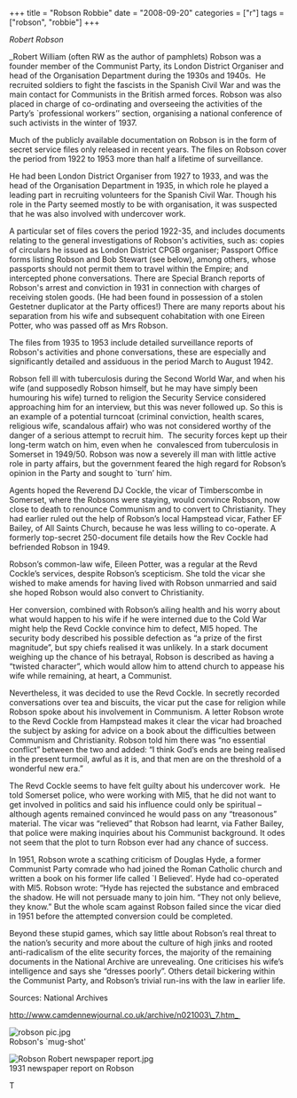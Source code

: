 +++
title = "Robson Robbie"
date = "2008-09-20"
categories = ["r"]
tags = ["robson", "robbie"]
+++

_Robert Robson_

_Robert William (often RW as the author of pamphlets) Robson was a founder member of the Communist Party, its London District Organiser and head of the Organisation Department during the 1930s and 1940s.  He recruited soldiers to fight the fascists in the Spanish Civil War and was the main contact for Communists in the British armed forces. Robson was also placed in charge of co-ordinating and overseeing the activities of the Party’s \`professional workers’’ section, organising a national conference of such activists in the winter of 1937.

Much of the publicly available documentation on Robson is in the form of secret service files only released in recent years. The files on Robson cover the period from 1922 to 1953 more than half a lifetime of surveillance.

He had been London District Organiser from 1927 to 1933, and was the head of the Organisation Department in 1935, in which role he played a leading part in recruiting volunteers for the Spanish Civil War. Though his role in the Party seemed mostly to be with organisation, it was suspected that he was also involved with undercover work.

A particular set of files covers the period 1922-35, and includes documents relating to the general investigations of Robson's activities, such as: copies of circulars he issued as London District CPGB organiser; Passport Office forms listing Robson and Bob Stewart (see below), among others, whose passports should not permit them to travel within the Empire; and intercepted phone conversations. There are Special Branch reports of Robson's arrest and conviction in 1931 in connection with charges of receiving stolen goods. (He had been found in possession of a stolen Gestetner duplicator at the Party offices!) There are many reports about his separation from his wife and subsequent cohabitation with one Eireen Potter, who was passed off as Mrs Robson.

The files from 1935 to 1953 include detailed surveillance reports of Robson's activities and phone conversations, these are especially and significantly detailed and assiduous in the period March to August 1942.

Robson fell ill with tuberculosis during the Second World War, and when his wife (and supposedly Robson himself, but he may have simply been humouring his wife) turned to religion the Security Service considered approaching him for an interview, but this was never followed up. So this is an example of a potential turncoat (criminal conviction, health scares, religious wife, scandalous affair) who was not considered worthy of the danger of a serious attempt to recruit him.  The security forces kept up their long-term watch on him, even when he  convalesced from tuberculosis in Somerset in 1949/50. Robson was now a severely ill man with little active role in party affairs, but the government feared the high regard for Robson’s opinion in the Party and sought to \`turn’ him.

Agents hoped the Reverend DJ Cockle, the vicar of Timberscombe in Somerset, where the Robsons were staying, would convince Robson, now close to death to renounce Communism and to convert to Christianity. They had earlier ruled out the help of Robson’s local Hampstead vicar, Father EF Bailey, of All Saints Church, because he was less willing to co-operate. A formerly top-secret 250-document file details how the Rev Cockle had befriended Robson in 1949.

Robson’s common-law wife, Eileen Potter, was a regular at the Revd Cockle’s services, despite Robson’s scepticism. She told the vicar she wished to make amends for having lived with Robson unmarried and said she hoped Robson would also convert to Christianity.  
  
Her conversion, combined with Robson’s ailing health and his worry about what would happen to his wife if he were interned due to the Cold War might help the Revd Cockle convince him to defect, MI5 hoped. The security body described his possible defection as “a prize of the first magnitude”, but spy chiefs realised it was unlikely. In a stark document weighing up the chance of his betrayal, Robson is described as having a “twisted character”, which would allow him to attend church to appease his wife while remaining, at heart, a Communist.  
  
Nevertheless, it was decided to use the Revd Cockle. In secretly recorded conversations over tea and biscuits, the vicar put the case for religion while Robson spoke about his involvement in Communism. A letter Robson wrote to the Revd Cockle from Hampstead makes it clear the vicar had broached the subject by asking for advice on a book about the difficulties between Communism and Christianity. Robson told him there was “no essential conflict” between the two and added: “I think God’s ends are being realised in the present turmoil, awful as it is, and that men are on the threshold of a wonderful new era.”  
  
The Revd Cockle seems to have felt guilty about his undercover work.  He told Somerset police, who were working with MI5, that he did not want to get involved in politics and said his influence could only be spiritual – although agents remained convinced he would pass on any “treasonous” material. The vicar was “relieved” that Robson had learnt, via Father Bailey, that police were making inquiries about his Communist background. It odes not seem that the plot to turn Robson ever had any chance of success.

In 1951, Robson wrote a scathing criticism of Douglas Hyde, a former Communist Party comrade who had joined the Roman Catholic church and written a book on his former life called \`I Believed’. Hyde had co-operated with MI5. Robson wrote: “Hyde has rejected the substance and embraced the shadow. He will not persuade many to join him. “They not only believe, they know.” But the whole scam against Robson failed since the vicar died in 1951 before the attempted conversion could be completed.

Beyond these stupid games, which say little about Robson’s real threat to the nation’s security and more about the culture of high jinks and rooted anti-radicalism of the elite security forces, the majority of the remaining documents in the National Archive are unrevealing. One criticises his wife’s intelligence and says she “dresses poorly”. Others detail bickering within the Communist Party, and Robson’s trivial run-ins with the law in earlier life.

Sources: National Archives

http://www.camdennewjournal.co.uk/archive/n021003\_7.htm_ 

![robson pic.jpg](http://graham.thewebtailor.co.uk/archives/robson%20pic.jpg)  
Robson's \`mug-shot'

![Robson Robert newspaper report.jpg](http://graham.thewebtailor.co.uk/archives/Robson%20Robert%20newspaper%20report.jpg)  
1931 newspaper report on Robson

T
